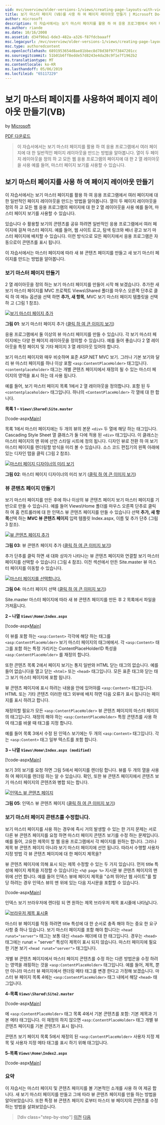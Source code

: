 ```yaml
---
uid: mvc/overview/older-versions-1/views/creating-page-layouts-with-view-master-pages-vb
title: 보기 마스터 페이지 (VB)를 사용 하 여 페이지 레이아웃 만들기 | Microsoft Docs
author: microsoft
description: 이 자습서에서는 보기 마스터 페이지를 활용 하 여 응용 프로그램에서 여러 페이지에 대 한 일반적인 페이지 레이아웃을 만드는 방법을 알아봅니다. 사용할 수는 중...
ms.author: riande
ms.date: 10/16/2008
ms.assetid: d34f90a1-6de3-482a-a326-f87fdcbaaaff
msc.legacyurl: /mvc/overview/older-versions-1/views/creating-page-layouts-with-view-master-pages-vb
msc.type: authoredcontent
ms.openlocfilehash: 6891953654d8ae81bbec8d78d38f97f3847201cc
ms.sourcegitcommit: 51b01b6ff8edde57d8243e4da28c9f1e7f1962b2
ms.translationtype: MT
ms.contentlocale: ko-KR
ms.lasthandoff: 05/06/2019
ms.locfileid: "65117229"
---
```

# <a name="creating-page-layouts-with-view-master-pages-vb"></a>보기 마스터 페이지를 사용하여 페이지 레이아웃 만들기(VB)

by [Microsoft](https://github.com/microsoft)

[PDF 다운로드](http://download.microsoft.com/download/e/f/3/ef3f2ff6-7424-48f7-bdaa-180ef64c3490/ASPNET_MVC_Tutorial_12_VB.pdf)

> 이 자습서에서는 보기 마스터 페이지를 활용 하 여 응용 프로그램에서 여러 페이지에 대 한 일반적인 페이지 레이아웃을 만드는 방법을 알아봅니다. 열이 두 페이지 레이아웃을 정의 하 고 모든 웹 응용 프로그램의 페이지에 대 한 2 열 레이아웃을 사용 예를 들어, 마스터 페이지 보기를 사용할 수 있습니다.

## <a name="creating-page-layouts-with-view-master-pages"></a>보기 마스터 페이지를 사용 하 여 페이지 레이아웃 만들기

이 자습서에서는 보기 마스터 페이지를 활용 하 여 응용 프로그램에서 여러 페이지에 대 한 일반적인 페이지 레이아웃을 만드는 방법을 알아봅니다. 열이 두 페이지 레이아웃을 정의 하 고 모든 웹 응용 프로그램의 페이지에 대 한 2 열 레이아웃을 사용 예를 들어, 마스터 페이지 보기를 사용할 수 있습니다.

있습니다 수 활용할 보기의 콘텐츠를 공유 하려면 일반적인 응용 프로그램에서 여러 페이지에 걸쳐 마스터 페이지. 예를 들어, 웹 사이트 로고, 탐색 링크와 배너 광고 보기 마스터 페이지에 배치할 수 있습니다. 이런 방식으로 모든 페이지에서 응용 프로그램은 자동으로이 콘텐츠를 표시 됩니다.

이 자습서에서는 마스터 페이지에 따라 새 뷰 콘텐츠 페이지를 만들고 새 보기 마스터 페이지를 만드는 방법을 알아봅니다.

### <a name="creating-a-view-master-page"></a>보기 마스터 페이지 만들기

2 열 레이아웃을 정의 하는 보기 마스터 페이지를 만들어 시작 해 보겠습니다. 추가한 새 보기 마스터 페이지를 MVC 프로젝트 Views\Shared 폴더를 마우스 오른쪽 단추로 클릭 하 여 메뉴 옵션을 선택 하면 **추가, 새 항목**, MVC 보기 마스터 페이지 템플릿을 선택 하 고 (그림 1 참조).

[![보기 마스터 페이지 추가](creating-page-layouts-with-view-master-pages-vb/_static/image2.png)](creating-page-layouts-with-view-master-pages-vb/_static/image1.png)

**그림 01**: 보기 마스터 페이지 추가 ([클릭 하 여 큰 이미지 보기](creating-page-layouts-with-view-master-pages-vb/_static/image3.png))

응용 프로그램에서 둘 이상의 뷰 마스터 페이지를 만들 수 있습니다. 각 보기 마스터 페이지에는 다양 한 페이지 레이아웃을 정의할 수 있습니다. 예를 들어 좋습니다 2 열 레이아웃을 특정 페이지 및 기타 페이지 3 열 레이아웃 있어야 합니다.

보기 마스터 페이지와 매우 비슷하며 표준 ASP.NET MVC 보기. 그러나 기본 보기와 달리 뷰 마스터 페이지를 하나 이상 포함 `<asp:ContentPlaceHolder>` 태그입니다. `<contentplaceholder>` 태그는 개별 콘텐츠 페이지에서 재정의 될 수 있는 마스터 페이지의 영역을 표시 하는 데 사용 됩니다.

예를 들어, 보기 마스터 페이지 목록 1에서 2 열 레이아웃을 정의합니다. 포함 된 두 `<contentplaceholder>` 태그입니다. 하나의 `<ContentPlaceHolder>` 각 열에 대 한 합니다.

**목록 1 – `Views\Shared\Site.master`**

[!code-aspx[Main](creating-page-layouts-with-view-master-pages-vb/samples/sample1.aspx)]

목록 1에서 마스터 페이지에는 두 개의 뷰의 본문 `<div>` 두 열에 해당 하는 태그입니다. Cascading Style Sheet 열 클래스가 둘 다에 적용 된 `<div>` 태그입니다. 이 클래스는 마스터 페이지의 맨 위에 선언 스타일 시트에 정의 됩니다. 디자인 뷰로 전환 하 여 보기 마스터 페이지를 렌더링할 방식을 미리 볼 수 있습니다. 소스 코드 편집기의 왼쪽 아래에 있는 디자인 탭을 클릭 (그림 2 참조).

[![마스터 페이지 디자이너의 미리 보기](creating-page-layouts-with-view-master-pages-vb/_static/image5.png)](creating-page-layouts-with-view-master-pages-vb/_static/image4.png)

**그림 02**: 마스터 페이지 디자이너의 미리 보기 ([클릭 하 여 큰 이미지 보기](creating-page-layouts-with-view-master-pages-vb/_static/image6.png))

### <a name="creating-a-view-content-page"></a>뷰 콘텐츠 페이지 만들기

보기 마스터 페이지를 만든 후에 하나 이상의 뷰 콘텐츠 페이지 보기 마스터 페이지를 기반으로 만들 수 있습니다. 예를 들어 Views\Home 폴더를 마우스 오른쪽 단추로 클릭 하 여 홈 컨트롤러에 대 한 인덱스 뷰 콘텐츠 페이지를 만들 수 있습니다 선택 **추가, 새 항목**선택 하는 **MVC 뷰 콘텐츠 페이지** 입력 템플릿 Index.aspx, 이름 및 추가 단추 (그림 3 참조).

[![뷰 콘텐츠 페이지 추가](creating-page-layouts-with-view-master-pages-vb/_static/image8.png)](creating-page-layouts-with-view-master-pages-vb/_static/image7.png)

**그림 03**: 뷰 콘텐츠 페이지 추가 ([클릭 하 여 큰 이미지 보기](creating-page-layouts-with-view-master-pages-vb/_static/image9.png))

추가 단추를 클릭 하면 새 대화 상자가 나타나는 뷰 콘텐츠 페이지와 연결할 보기 마스터 페이지를 선택할 수 있습니다 (그림 4 참조). 이전 섹션에서 만든 Site.master 뷰 마스터 페이지를 이동할 수 있습니다.

[![마스터 페이지를 선택합니다.](creating-page-layouts-with-view-master-pages-vb/_static/image11.png)](creating-page-layouts-with-view-master-pages-vb/_static/image10.png)

**그림 04**: 마스터 페이지 선택 ([클릭 하 여 큰 이미지 보기](creating-page-layouts-with-view-master-pages-vb/_static/image12.png))

Site.master 마스터 페이지에 따라 새 뷰 콘텐츠 페이지를 만든 후 2 목록에서 파일을 가져옵니다.

**2 – 나열 `Views\Home\Index.aspx`**

[!code-aspx[Main](creating-page-layouts-with-view-master-pages-vb/samples/sample2.aspx)]

이 뷰를 포함 하는 `<asp:Content>` 각각에 해당 하는 태그를 `<asp:ContentPlaceHolder>` 보기 마스터 페이지의 태그에에서. 각 `<asp:Content>` 태그를 포함 하는 특정 가리키는 ContentPlaceHolderID 특성을 `<asp:ContentPlaceHolder>` 를 재정의 합니다.

또한 콘텐츠 목록 2에서 페이지 보기는 통지 일반와 HTML 닫는 태그의 없습니다. 예를 들어 없습니다을 열고 닫는 `<html>` 또는 `<head>` 태그입니다. 모든 표준 태그와 닫는 태그 보기 마스터 페이지에 포함 됩니다.

뷰 콘텐츠 페이지에 표시 하려는 내용을 안에 있어야를 `<asp:Content>` 태그입니다. HTML 또는 기타 콘텐츠 이러한 태그 외부에 배치 하면 다음 오류가 표시 됩니다는 페이지를 표시 하려고 합니다.

재정의할 필요가 모든 `<asp:ContentPlaceHolder>` 뷰 콘텐츠 페이지의 마스터 페이지의 태그입니다. 재정의 해야 하는 `<asp:ContentPlaceHolder>` 특정 콘텐츠를 사용 하 여 태그를 바꿀 때 태그를 지정 합니다.

예를 들어 목록 3에서 수정 된 인덱스 보기에는 두 개의 `<asp:Content>` 태그입니다. 각는 `<asp:Content>` 태그 일부 텍스트를 포함 합니다.

**3 – 나열 `Views\Home\Index.aspx (modified)`**

[!code-aspx[Main](creating-page-layouts-with-view-master-pages-vb/samples/sample3.aspx)]

보기 3의 보기를 요청 하면 그림 5에서 페이지를 렌더링 합니다. 뷰를 두 개의 열을 사용 하 여 페이지를 렌더링 하는 알 수 있습니다. 확인, 또한 뷰 콘텐츠 페이지에서 콘텐츠 보기 마스터 페이지의 콘텐츠와 병합 되는 합니다.

[![인덱스 뷰 콘텐츠 페이지](creating-page-layouts-with-view-master-pages-vb/_static/image14.png)](creating-page-layouts-with-view-master-pages-vb/_static/image13.png)

**그림 05**: 인덱스 뷰 콘텐츠 페이지 ([클릭 하 여 큰 이미지 보기](creating-page-layouts-with-view-master-pages-vb/_static/image15.png))

### <a name="modifying-view-master-page-content"></a>보기 마스터 페이지 콘텐츠를 수정합니다.

보기 마스터 페이지를 사용 하는 경우에 즉시 거의 발생할 수 있는 한 가지 문제는 서로 다른 뷰 콘텐츠 페이지를 요청 하면 마스터 페이지 콘텐츠 보기를 수정 하는 문제입니다. 예를 들어, 고유한 제목이 할 웹 응용 프로그램에서 각 페이지를 원하는 합니다. 그러나 제목 뷰 콘텐츠 페이지 아니라 보기 마스터 페이지에 선언 됩니다. 따라서 수행할 사용자 지정 방법 각 뷰 콘텐츠 페이지에 대 한 페이지 제목을?

뷰 콘텐츠 페이지에 의해 표시 되는 제목 수정할 수 있는 두 가지 있습니다. 먼저 title 특성에 페이지 제목을 지정할 수 있습니다는 `<%@ page %>` 지시문 뷰 콘텐츠 페이지의 맨 위에 선언 합니다. 예를 들어 인덱스 뷰에 페이지 제목을 "슈퍼 뛰어난 웹 사이트"를 할당 하려는 경우 인덱스 뷰의 맨 위에 있는 다음 지시문을 포함할 수 있습니다.

[!code-aspx[Main](creating-page-layouts-with-view-master-pages-vb/samples/sample4.aspx)]

인덱스 보기 브라우저에 렌더링 되 면 원하는 제목 브라우저 제목 표시줄에 나타납니다.

[![브라우저 제목 표시줄](creating-page-layouts-with-view-master-pages-vb/_static/image17.png)](creating-page-layouts-with-view-master-pages-vb/_static/image16.png)

마스터 뷰 페이지를 작동 하려면 title 특성에 대 한 순서로 충족 해야 하는 중요 한 요구 사항 중 하나 있습니다. 보기 마스터 페이지를 포함 해야 합니다는 `<head runat="server">` 태그는 보통 대신 `<head>` 헤더에 대 한 태그입니다. 경우는 `<head>` 태그에는 runat = "server" 특성이 제목이 표시 되지 않습니다. 마스터 페이지에 필요한 기본 보기 `<head runat="server">` 태그입니다.

개별 뷰 콘텐츠 페이지에서 마스터 페이지 콘텐츠를 수정 하는 다른 방법은을 수정 하려는 영역을 래핑하는 것을 `<asp:ContentPlaceHolder>` 태그입니다. 예를 들어, 제목, 뿐만 아니라 마스터 뷰 페이지에서 렌더링 메타 태그를 변경 한다고 가정해 보겠습니다. 마스터 뷰 페이지 목록 4에는 `<asp:ContentPlaceHolder>` 태그 내에서 해당 `<head>` 태그입니다.

**4-목록 `Views\Shared\Site2.master`**

[!code-aspx[Main](creating-page-layouts-with-view-master-pages-vb/samples/sample5.aspx)]

에 `<asp:ContentPlaceHolder>` 태그 목록 4에서 기본 콘텐츠를 포함: 기본 제목과 기본 메타 태그입니다. 이 재정의 하지 않으면 `<asp:ContentPlaceHolder>` 태그 개별 뷰 콘텐츠 페이지를 기본 콘텐츠가 표시 됩니다.

콘텐츠 보기 페이지 목록 5에서 재정의 된 `<asp:ContentPlaceHolder>` 사용자 지정 제목 및 사용자 지정 메타 태그를 표시 하기 위해 태그입니다.

**5-목록 `Views\Home\Index2.aspx`**

[!code-aspx[Main](creating-page-layouts-with-view-master-pages-vb/samples/sample6.aspx)]

### <a name="summary"></a>요약

이 자습서는 마스터 페이지 및 콘텐츠 페이지를 볼 기본적인 소개를 사용 하 여 제공 합니다. 새 보기 마스터 페이지를 만들고 그에 따라 뷰 콘텐츠 페이지를 만들 하는 방법을 알아보았습니다. 또한 특정 뷰 콘텐츠 페이지 로부터 마스터 뷰 페이지의 콘텐츠를 수정 하는 방법을 살펴보았습니다.

> [!div class="step-by-step"]
> [이전](using-the-tagbuilder-class-to-build-html-helpers-vb.md)
> [다음](passing-data-to-view-master-pages-vb.md)
